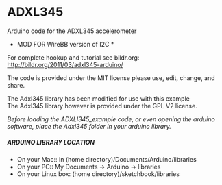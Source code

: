 # ADXL345
Arduino code for the ADXL345 accelerometer 
* MOD FOR WireBB version of I2C *


For complete hookup and tutorial see bildr.org: http://bildr.org/2011/03/adxl345-arduino/

The code is provided under the MIT license please use, edit, change, and share. 

The Adxl345 library has been modified for use with this example  
The Adxl345 library however is provided under the GPL V2 license.  

*Before loading the ADXLl345_example code, or even opening the arduino software, place the Adxl345 folder in your arduino library.*

##### ARDUINO LIBRARY LOCATION
* On your Mac:: In (home directory)/Documents/Arduino/libraries  
* On your PC:: My Documents -> Arduino -> libraries  
* On your Linux box: (home directory)/sketchbook/libraries  
